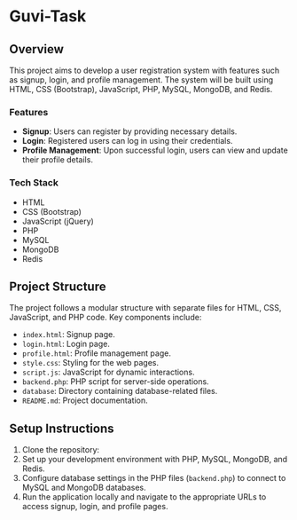# Guvi-Task

## Overview

This project aims to develop a user registration system with features such as signup, login, and profile management. The system will be built using HTML, CSS (Bootstrap), JavaScript, PHP, MySQL, MongoDB, and Redis.

### Features

- **Signup**: Users can register by providing necessary details.
- **Login**: Registered users can log in using their credentials.
- **Profile Management**: Upon successful login, users can view and update their profile details.

### Tech Stack

- HTML
- CSS (Bootstrap)
- JavaScript (jQuery)
- PHP
- MySQL
- MongoDB
- Redis

## Project Structure

The project follows a modular structure with separate files for HTML, CSS, JavaScript, and PHP code. Key components include:

- `index.html`: Signup page.
- `login.html`: Login page.
- `profile.html`: Profile management page.
- `style.css`: Styling for the web pages.
- `script.js`: JavaScript for dynamic interactions.
- `backend.php`: PHP script for server-side operations.
- `database`: Directory containing database-related files.
- `README.md`: Project documentation.

## Setup Instructions

1. Clone the repository:
2. Set up your development environment with PHP, MySQL, MongoDB, and Redis.
3. Configure database settings in the PHP files (`backend.php`) to connect to MySQL and MongoDB databases.
4. Run the application locally and navigate to the appropriate URLs to access signup, login, and profile pages.


